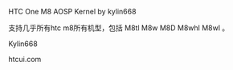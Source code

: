 

HTC One M8 AOSP Kernel by kylin668

支持几乎所有htc m8所有机型，包括 M8tl M8w M8D M8whl M8wl 。

Kylin668

htcui.com



